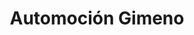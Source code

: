 ---
title: "Automoción Gimeno"
url: /guardamar-del-segura/automocion-gimeno/
shop: Autowerkstatt
---